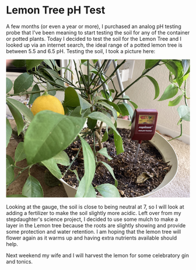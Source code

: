 # Lemon Tree pH Test
A few months (or even a year or more), I purchased an analog pH testing
probe that I've been meaning to start testing the soil for any of the 
container or potted plants. Today I decided to test the soil for the
Lemon Tree and I looked up via an internet search, the ideal range of 
a potted lemon tree is between 5.5 and 6.5 pH. Testing the soil, I 
took a picture here:

![Lemon with pH Sensor](img/02021-02-28_lemon-ph-test.png)

Looking at the gauge, the soil is close to being neutral at 7, so
I will look at adding a fertilizer to make the soil slightly more
acidic. Left over from my stepdaughter's science project, I decided to
use some mulch to make a layer in the Lemon tree because the roots are 
slightly showing and provide some protection and water retention. I
am hoping that the lemon tree will flower again as it warms up and having
extra nutrients available should help. 

Next weekend my wife and I will harvest the lemon for some 
celebratory gin and tonics.
